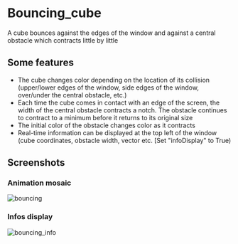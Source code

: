 # Bouncing_cube
A cube bounces against the edges of the window and against a central obstacle which contracts little by little

## Some features
- The cube changes color depending on the location of its collision (upper/lower edges of the window, side edges of the window, over/under the central obstacle, etc.)
- Each time the cube comes in contact with an edge of the screen, the width of the central obstacle contracts a notch. The obstacle continues to contract to a minimum before 
it returns to its original size
- The initial color of the obstacle changes color as it contracts
- Real-time information can be displayed at the top left of the window (cube coordinates, obstacle width, vector etc. [Set "infoDisplay" to True)

## Screenshots
### Animation mosaic
![bouncing](https://user-images.githubusercontent.com/11463619/97807740-dcb2a500-1c62-11eb-8fbd-18d26d138d20.jpg)

### Infos display
![bouncing_info](https://user-images.githubusercontent.com/11463619/97807743-e20fef80-1c62-11eb-819d-89c5786ad166.jpg)
